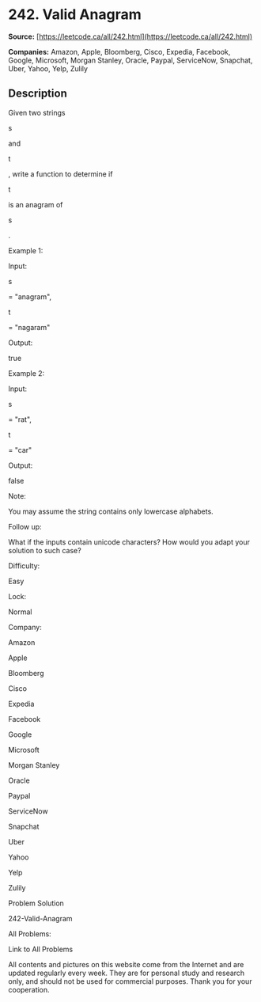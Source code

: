 # 242. Valid Anagram

**Source:** [https://leetcode.ca/all/242.html](https://leetcode.ca/all/242.html)

**Companies:** Amazon, Apple, Bloomberg, Cisco, Expedia, Facebook, Google, Microsoft, Morgan Stanley, Oracle, Paypal, ServiceNow, Snapchat, Uber, Yahoo, Yelp, Zulily

## Description

Given two strings

s

and

t

, write a function to determine if

t

is an anagram of

s

.

Example 1:

Input:

s

= "anagram",

t

= "nagaram"

Output:

true

Example 2:

Input:

s

= "rat",

t

= "car"

Output:

false

Note:

You may assume the string contains only lowercase alphabets.

Follow up:

What if the inputs contain unicode characters? How would you adapt your solution to such
        case?

Difficulty:

Easy

Lock:

Normal

Company:

Amazon

Apple

Bloomberg

Cisco

Expedia

Facebook

Google

Microsoft

Morgan Stanley

Oracle

Paypal

ServiceNow

Snapchat

Uber

Yahoo

Yelp

Zulily

Problem Solution

242-Valid-Anagram

All Problems:

Link to All Problems

All contents and pictures on this website come from the Internet and are updated regularly every week. They are for personal study and research only, and should not be used for commercial purposes. Thank you for your cooperation.


